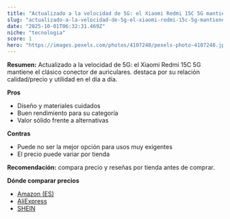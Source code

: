 ```yaml
---
title: "Actualizado a la velocidad de 5G: el Xiaomi Redmi 15C 5G mantiene el clásico conector de auriculares."
slug: "actualizado-a-la-velocidad-de-5g-el-xiaomi-redmi-15c-5g-mantiene-el-clasico-cone"
date: "2025-10-01T06:32:31.469Z"
niche: "tecnologia"
score: 1
hero: "https://images.pexels.com/photos/4107248/pexels-photo-4107248.jpeg?auto=compress&cs=tinysrgb&fit=crop&h=627&w=1200&auto=compress&cs=tinysrgb&w=1200&h=675&fit=crop"
---
```


**Resumen:** Actualizado a la velocidad de 5G: el Xiaomi Redmi 15C 5G mantiene el clásico conector de auriculares. destaca por su relación calidad/precio y utilidad en el día a día.

**Pros**
- Diseño y materiales cuidados
- Buen rendimiento para su categoría
- Valor sólido frente a alternativas

**Contras**
- Puede no ser la mejor opción para usos muy exigentes
- El precio puede variar por tienda

**Recomendación:** compara precio y reseñas por tienda antes de comprar.

**Dónde comparar precios**
- [Amazon (ES)](https://www.amazon.es/s?k=Actualizado%20a%20la%20velocidad%20de%205G%3A%20el%20Xiaomi%20Redmi%2015C%205G%20mantiene%20el%20cl%C3%A1sico%20conector%20de%20auriculares.&tag=teknovashop25-21)
- [AliExpress](https://www.aliexpress.com/wholesale?SearchText=Actualizado%20a%20la%20velocidad%20de%205G%3A%20el%20Xiaomi%20Redmi%2015C%205G%20mantiene%20el%20cl%C3%A1sico%20conector%20de%20auriculares.)
- [SHEIN](https://www.shein.com/pdsearch/Actualizado%20a%20la%20velocidad%20de%205G%3A%20el%20Xiaomi%20Redmi%2015C%205G%20mantiene%20el%20cl%C3%A1sico%20conector%20de%20auriculares.)